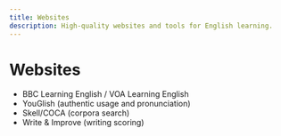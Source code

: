 ```yaml
---
title: Websites
description: High-quality websites and tools for English learning.
---
```


# Websites

- BBC Learning English / VOA Learning English
- YouGlish (authentic usage and pronunciation)
- Skell/COCA (corpora search)
- Write & Improve (writing scoring)



